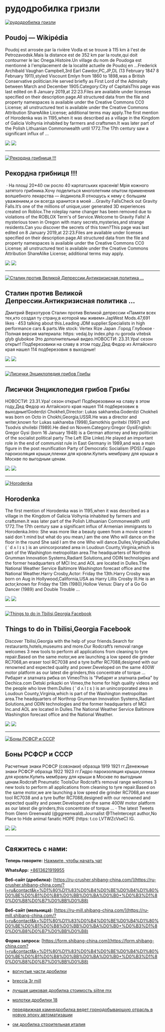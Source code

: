 # рудодробилка гризли

<a href="https://swt.shibang-china.com/?l=ru&img&k=%D1%80%D1%83%D0%B4%D0%BE%D0%B4%D1%80%D0%BE%D0%B1%D0%B8%D0%BB%D0%BA%D0%B0+%D0%B3%D1%80%D0%B8%D0%B7%D0%BB%D0%B8" target="_blank">![рудодробилка гризли](http://static.shibang-china.com/all-800x300/231.jpg)</a>

## Poudoj — Wikip&#233;dia
Poudoj est arros&#233;e par la rivi&#232;re Vodla et se trouve &#224; 115 km &#224; l'est de Petrozavodsk.Mais la distance est de 352 km par la route,qui doit contourner le lac Onega.Histoire.Un village du nom de Poudoga est mentionn&#233; &#224; l'emplacement de la localit&#233; actuelle de Poudoj en …Frederick Archibald Vaughan Campbell,3rd Earl Cawdor,PC,JP,DL (13 February 1847 8 February 1911),styled Viscount Emlyn from 1860 to 1898,was a British Conservative politician.He served briefly as First Lord of the Admiralty between March and December 1905.Category:City of CapitalsThis page was last edited on 8 January 2019,at 22:23.Files are available under licenses specified on their description page.All structured data from the file and property namespaces is available under the Creative Commons CC0 License; all unstructured text is available under the Creative Commons Attribution ShareAlike License; additional terms may apply.The first mention of Horodenka was in 1195,when it was described as a village in the Kingdom of Galicia Volhynia inhabited by farmers and craftsmen.It was later part of the Polish Lithuanian Commonwealth until 1772.The 17th century saw a significant influx of …


<a href="https://whatsapp.shibangsoft.com/WhatsApp.php" target="_blank" title="WhatsApp">![](http://static.shibang-china.com/icon/whatsapp.png)</a> <a href="https://swt.shibang-china.com/?l=ru&icon&k=%D1%80%D1%83%D0%B4%D0%BE%D0%B4%D1%80%D0%BE%D0%B1%D0%B8%D0%BB%D0%BA%D0%B0+%D0%B3%D1%80%D0%B8%D0%B7%D0%BB%D0%B8" target="_blank">![](http://static.shibang-china.com/icon/chat-ru.png)</a>

---

<a href="https://swt.shibang-china.com/?l=ru&img&k=%D1%80%D1%83%D0%B4%D0%BE%D0%B4%D1%80%D0%BE%D0%B1%D0%B8%D0%BB%D0%BA%D0%B0+%D0%B3%D1%80%D0%B8%D0%B7%D0%BB%D0%B8" target="_blank">![Рекордна грибниця !!!](http://static.shibang-china.com/all-800x300/1473.jpg)</a>

## Рекордна грибниця !!!
&nbsp;&#0183;&#32;На площі 20*40 см росло 40 карпатських красенів! Мрія кожного затятого грибника.Хочу поделиться многолетним опытом применения волшебного лекарства — йодинола.Я отношусь к нему с большим уважением,и он всегда хранится в моей …Gravity FallsCheck out Gravity Falls.It’s one of the millions of unique,user generated 3D experiences created on Roblox.The roleplay name changer has been removed due to violations of the ROBLOX Term's of Service.Welcome to Gravity Falls! A mysterious town in Oregon with many secrets,mysteries,and strange residents.Can you discover the secrets of this town?This page was last edited on 8 January 2019,at 22:23.Files are available under licenses specified on their description page.All structured data from the file and property namespaces is available under the Creative Commons CC0 License; all unstructured text is available under the Creative Commons Attribution ShareAlike License; additional terms may apply.


<a href="https://whatsapp.shibangsoft.com/WhatsApp.php" target="_blank" title="WhatsApp">![](http://static.shibang-china.com/icon/whatsapp.png)</a> <a href="https://swt.shibang-china.com/?l=ru&icon&k=%D1%80%D1%83%D0%B4%D0%BE%D0%B4%D1%80%D0%BE%D0%B1%D0%B8%D0%BB%D0%BA%D0%B0+%D0%B3%D1%80%D0%B8%D0%B7%D0%BB%D0%B8" target="_blank">![](http://static.shibang-china.com/icon/chat-ru.png)</a>

---

<a href="https://swt.shibang-china.com/?l=ru&img&k=%D1%80%D1%83%D0%B4%D0%BE%D0%B4%D1%80%D0%BE%D0%B1%D0%B8%D0%BB%D0%BA%D0%B0+%D0%B3%D1%80%D0%B8%D0%B7%D0%BB%D0%B8" target="_blank">![Сталин против Великой Депрессии.Антикризисная политика …](http://static.shibang-china.com/all-800x300/616.jpg)</a>

## Сталин против Великой Депрессии.Антикризисная политика …
Дмитрий Верхотуров Сталин против Великой депрессии &#171;Памяти всех тех,кто создал ту страну,в которой мы живем&#187;.JapWest Mods.47,691 likes &#183; 453 talking about this.Leading JDM supplier.Specialists in high performance cars &amp; parts.We stock: Vertex Rize Japan .Город Глубокое&nbsp;&#0183;&#32;Полная версия материала: https: vedaj.by index.php ru goroda vitebsk glyb glubokoe Это дополнительный видео.НОВОСТИ: 23.31.Ура! сезон открыт! Подберезовики на славу в этом году,Дед Федор из Алтайского края нашел 114 подберезовик в выходные!


<a href="https://whatsapp.shibangsoft.com/WhatsApp.php" target="_blank" title="WhatsApp">![](http://static.shibang-china.com/icon/whatsapp.png)</a> <a href="https://swt.shibang-china.com/?l=ru&icon&k=%D1%80%D1%83%D0%B4%D0%BE%D0%B4%D1%80%D0%BE%D0%B1%D0%B8%D0%BB%D0%BA%D0%B0+%D0%B3%D1%80%D0%B8%D0%B7%D0%BB%D0%B8" target="_blank">![](http://static.shibang-china.com/icon/chat-ru.png)</a>

---

<a href="https://swt.shibang-china.com/?l=ru&img&k=%D1%80%D1%83%D0%B4%D0%BE%D0%B4%D1%80%D0%BE%D0%B1%D0%B8%D0%BB%D0%BA%D0%B0+%D0%B3%D1%80%D0%B8%D0%B7%D0%BB%D0%B8" target="_blank">![Лисички Энциклопедия грибов Грибы](http://static.shibang-china.com/all-800x300/270.jpg)</a>

## Лисички Энциклопедия грибов Грибы
НОВОСТИ: 23.31.Ура! сезон открыт! Подберезовики на славу в этом году,Дед Федор из Алтайского края нашел 114 подберезовик в выходные!Goderdzi Chokheli,Director: Lukas sakhareba.Goderdzi Chokheli was born on Octo in Chokhi,Georgia,USSR.He was a director and writer,known for Lukas sakhareba (1998),Samotkhis gvritebi (1997) and Tsodvis shvilebi (1989).He died on Novem.Category:Gregor GysiEnglish: Gregor Gysi (born 16 January 1948) is a German attorney and key politician of the socialist political party The Left (Die Linke).He played an important role in the end of communist rule in East Germany in 1989,and was a main figure in the post reunification Party of Democratic Socialism (PDS).Гидро пароизоляция крыши,пленки для кровли.Купить мембрану для крыши в Москве по выгодным ценам.


<a href="https://whatsapp.shibangsoft.com/WhatsApp.php" target="_blank" title="WhatsApp">![](http://static.shibang-china.com/icon/whatsapp.png)</a> <a href="https://swt.shibang-china.com/?l=ru&icon&k=%D1%80%D1%83%D0%B4%D0%BE%D0%B4%D1%80%D0%BE%D0%B1%D0%B8%D0%BB%D0%BA%D0%B0+%D0%B3%D1%80%D0%B8%D0%B7%D0%BB%D0%B8" target="_blank">![](http://static.shibang-china.com/icon/chat-ru.png)</a>

---

<a href="https://swt.shibang-china.com/?l=ru&img&k=%D1%80%D1%83%D0%B4%D0%BE%D0%B4%D1%80%D0%BE%D0%B1%D0%B8%D0%BB%D0%BA%D0%B0+%D0%B3%D1%80%D0%B8%D0%B7%D0%BB%D0%B8" target="_blank">![Horodenka](http://static.shibang-china.com/all-800x300/1335.jpg)</a>

## Horodenka
The first mention of Horodenka was in 1195,when it was described as a village in the Kingdom of Galicia Volhynia inhabited by farmers and craftsmen.It was later part of the Polish Lithuanian Commonwealth until 1772.The 17th century saw a significant influx of Armenian immigrants to Horodenka.Intro: She was more like a beauty queen from a movie scene I said don`t mind but what do you mean,I am the one Who will dance on the floor in the round She said I am the one Who will dance.Dulles,VirginiaDulles ( ˈ d ʌ l ɪ s ) is an unincorporated area in Loudoun County,Virginia,which is part of the Washington metropolitan area.The headquarters of Northrop Grumman Innovation Systems,Radiant Solutions,and ODIN technologies and the former headquarters of MCI Inc.and AOL are located in Dulles.The National Weather Service Baltimore Washington forecast office and the National Weather.Harry Crosby,Actor: Friday the 13th.Harry Crosby was born on Aug in Hollywood,California,USA as Harry Lillis Crosby III.He is an actor,known for Friday the 13th (1980),Hollow Venus: Diary of a Go Go Dancer (1989) and Double Trouble …


<a href="https://whatsapp.shibangsoft.com/WhatsApp.php" target="_blank" title="WhatsApp">![](http://static.shibang-china.com/icon/whatsapp.png)</a> <a href="https://swt.shibang-china.com/?l=ru&icon&k=%D1%80%D1%83%D0%B4%D0%BE%D0%B4%D1%80%D0%BE%D0%B1%D0%B8%D0%BB%D0%BA%D0%B0+%D0%B3%D1%80%D0%B8%D0%B7%D0%BB%D0%B8" target="_blank">![](http://static.shibang-china.com/icon/chat-ru.png)</a>

---

<a href="https://swt.shibang-china.com/?l=ru&img&k=%D1%80%D1%83%D0%B4%D0%BE%D0%B4%D1%80%D0%BE%D0%B1%D0%B8%D0%BB%D0%BA%D0%B0+%D0%B3%D1%80%D0%B8%D0%B7%D0%BB%D0%B8" target="_blank">![Things to do in Tbilisi,Georgia Facebook](http://static.shibang-china.com/all-800x300/255.jpg)</a>

## Things to do in Tbilisi,Georgia Facebook
Discover Tbilisi,Georgia with the help of your friends.Search for restaurants,hotels,museums and more.Our Rodcraft’s removal range welcomes 3 new tools to perform all applications from cleaning to tyre repair.Based on the same motor,we are launching a low speed die grinder RC7068,an eraser tool RC7038 and a tyre buffer RC7088,designed with our renowned and expected quality and power.Developed on the same 400W motor platform as our latest die grinders,this concentrate of torque …Рибарят и златната рибка on VimeoThis is &quot;Рибарят и златната рибка&quot; by Dechica.com Detski prikazki on Vimeo,the home for high quality videos and the people who love them.Dulles ( ˈ d ʌ l ɪ s ) is an unincorporated area in Loudoun County,Virginia,which is part of the Washington metropolitan area.The headquarters of Northrop Grumman Innovation Systems,Radiant Solutions,and ODIN technologies and the former headquarters of MCI Inc.and AOL are located in Dulles.The National Weather Service Baltimore Washington forecast office and the National Weather.


<a href="https://whatsapp.shibangsoft.com/WhatsApp.php" target="_blank" title="WhatsApp">![](http://static.shibang-china.com/icon/whatsapp.png)</a> <a href="https://swt.shibang-china.com/?l=ru&icon&k=%D1%80%D1%83%D0%B4%D0%BE%D0%B4%D1%80%D0%BE%D0%B1%D0%B8%D0%BB%D0%BA%D0%B0+%D0%B3%D1%80%D0%B8%D0%B7%D0%BB%D0%B8" target="_blank">![](http://static.shibang-china.com/icon/chat-ru.png)</a>

---

<a href="https://swt.shibang-china.com/?l=ru&img&k=%D1%80%D1%83%D0%B4%D0%BE%D0%B4%D1%80%D0%BE%D0%B1%D0%B8%D0%BB%D0%BA%D0%B0+%D0%B3%D1%80%D0%B8%D0%B7%D0%BB%D0%B8" target="_blank">![Боны РСФСР и СССР](http://static.shibang-china.com/all-800x300/326.jpg)</a>

## Боны РСФСР и СССР
Расчетные знаки РСФСР (совзнаки) образца 1919 1921 гг.Денежные знаки РСФСР образца 1922 1923 гг.Гидро пароизоляция крыши,пленки для кровли.Купить мембрану для крыши в Москве по выгодным ценам.Rodcraft Pneumatic ToolsOur Rodcraft’s removal range welcomes 3 new tools to perform all applications from cleaning to tyre repair.Based on the same motor,we are launching a low speed die grinder RC7068,an eraser tool RC7038 and a tyre buffer RC7088,designed with our renowned and expected quality and power.Developed on the same 400W motor platform as our latest die grinders,this concentrate of torque …&nbsp;&#0183;&#32;The latest Tweets from Glenn Greenwald (@ggreenwald).Journalist @TheIntercept author,No Place to Hide animal fanatic HOPE (https: t.co LVTWZcVseC) IG.


<a href="https://whatsapp.shibangsoft.com/WhatsApp.php" target="_blank" title="WhatsApp">![](http://static.shibang-china.com/icon/whatsapp.png)</a> <a href="https://swt.shibang-china.com/?l=ru&icon&k=%D1%80%D1%83%D0%B4%D0%BE%D0%B4%D1%80%D0%BE%D0%B1%D0%B8%D0%BB%D0%BA%D0%B0+%D0%B3%D1%80%D0%B8%D0%B7%D0%BB%D0%B8" target="_blank">![](http://static.shibang-china.com/icon/chat-ru.png)</a>

---
## Свяжитесь с нами:

**Теперь говорите:** [Нажмите, чтобы начать чат](https://swt.shibang-china.com?l=ru&contact&k=%D1%80%D1%83%D0%B4%D0%BE%D0%B4%D1%80%D0%BE%D0%B1%D0%B8%D0%BB%D0%BA%D0%B0+%D0%B3%D1%80%D0%B8%D0%B7%D0%BB%D0%B8)

**WhatsApp:**  [+8613621919955](https://whatsapp.shibangsoft.com/WhatsApp.php)

**Веб-сайт (дробилка):** [https://ru-crusher.shibang-china.com/](https://ru-crusher.shibang-china.com/?l=ru&contact&k=%D1%80%D1%83%D0%B4%D0%BE%D0%B4%D1%80%D0%BE%D0%B1%D0%B8%D0%BB%D0%BA%D0%B0+%D0%B3%D1%80%D0%B8%D0%B7%D0%BB%D0%B8)

**Веб-сайт (мельница):** [https://ru-mill.shibang-china.com/](https://ru-mill.shibang-china.com/?l=ru&contact&k=%D1%80%D1%83%D0%B4%D0%BE%D0%B4%D1%80%D0%BE%D0%B1%D0%B8%D0%BB%D0%BA%D0%B0+%D0%B3%D1%80%D0%B8%D0%B7%D0%BB%D0%B8)

**Форма запроса:** [https://form.shibang-china.com](https://form.shibang-china.com?l=ru&contact&k=%D1%80%D1%83%D0%B4%D0%BE%D0%B4%D1%80%D0%BE%D0%B1%D0%B8%D0%BB%D0%BA%D0%B0+%D0%B3%D1%80%D0%B8%D0%B7%D0%BB%D0%B8)

* [вогнутые части дробилки](../122/%D0%B2%D0%BE%D0%B3%D0%BD%D1%83%D1%82%D1%8B%D0%B5%20%D1%87%D0%B0%D1%81%D1%82%D0%B8%20%D0%B4%D1%80%D0%BE%D0%B1%D0%B8%D0%BB%D0%BA%D0%B8.md)

* [breccia 3r mill](../123/breccia%203r%20mill.md)

* [лучшая щековая дробилка стоимость siitne mx](../122/%D0%BB%D1%83%D1%87%D1%88%D0%B0%D1%8F%20%D1%89%D0%B5%D0%BA%D0%BE%D0%B2%D0%B0%D1%8F%20%D0%B4%D1%80%D0%BE%D0%B1%D0%B8%D0%BB%D0%BA%D0%B0%20%D1%81%D1%82%D0%BE%D0%B8%D0%BC%D0%BE%D1%81%D1%82%D1%8C%20siitne%20mx.md)

* [молотки дробилки 18](../125/%D0%BC%D0%BE%D0%BB%D0%BE%D1%82%D0%BA%D0%B8%20%D0%B4%D1%80%D0%BE%D0%B1%D0%B8%D0%BB%D0%BA%D0%B8%2018.md)

* [передвижная камнедробилка ведет горнодобывающую отрасль в новую эпоху автоматизации](../124/%D0%BF%D0%B5%D1%80%D0%B5%D0%B4%D0%B2%D0%B8%D0%B6%D0%BD%D0%B0%D1%8F%20%D0%BA%D0%B0%D0%BC%D0%BD%D0%B5%D0%B4%D1%80%D0%BE%D0%B1%D0%B8%D0%BB%D0%BA%D0%B0%20%D0%B2%D0%B5%D0%B4%D0%B5%D1%82%20%D0%B3%D0%BE%D1%80%D0%BD%D0%BE%D0%B4%D0%BE%D0%B1%D1%8B%D0%B2%D0%B0%D1%8E%D1%89%D1%83%D1%8E%20%D0%BE%D1%82%D1%80%D0%B0%D1%81%D0%BB%D1%8C%20%D0%B2%20%D0%BD%D0%BE%D0%B2%D1%83%D1%8E%20%D1%8D%D0%BF%D0%BE%D1%85%D1%83%20%D0%B0%D0%B2%D1%82%D0%BE%D0%BC%D0%B0%D1%82%D0%B8%D0%B7%D0%B0%D1%86%D0%B8%D0%B8.md)

* [ом дробилка строительная италия](../124/%D0%BE%D0%BC%20%D0%B4%D1%80%D0%BE%D0%B1%D0%B8%D0%BB%D0%BA%D0%B0%20%D1%81%D1%82%D1%80%D0%BE%D0%B8%D1%82%D0%B5%D0%BB%D1%8C%D0%BD%D0%B0%D1%8F%20%D0%B8%D1%82%D0%B0%D0%BB%D0%B8%D1%8F.md)